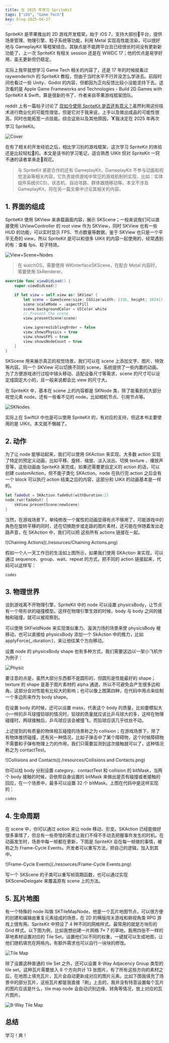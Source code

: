 ```yaml
---
title: 在 2025 年学习 SpriteKit
tags: ["iOS", "Game Tech"]
key: blog-2025-04-27
---
```


SpriteKit 是苹果推出的 2D 游戏开发框架，始于 iOS 7，支持大部份🍎平台，提供场景管理、物理引擎、粒子系统等功能，利用 Metal 实现高性能渲染，可以很好地与 GameplayKit 等框架结合。其缺点是不能跨平台且已经很长时间没有更新新功能了，上一次 SpriteKit 有相关 session 还是在 WWDC 17；他的优点是易学好用，虽无更新但仍稳定。

实际上我早就想学习 Game Tech 相关的内容了，还是 17 年的时候就看过 raywenderlich 的 SpriteKit 教程，但由于当时水平不行并没怎么学进去。前段时间也看过一些 Unity、Godot 的内容，但都因为正向反馈比较小没能坚持下去。这次看的是 Apple Game Frameworks and Technologies - Build 2D Games with SpriteKit & Swift，算是很新的书了，作者来自苹果游戏框架团队。

reddit 上有一篇帖子讨论了 [现如今使用 SpriteKit 是否还有意义？](https://www.reddit.com/r/swift/comments/wvduw9/is_making_games_in_spritekit_worth_it_anymore/)虽然利用这份技术进行商业化的可能性很低，但是它对于我来说，上手以及做出成品的可能性很高，同时也能拓宽一点技能。综合这些以及其他原因，🏋️我决定在 2025 年再次学习 SpriteKit。

![Cover](./resources/Cover.png)

在有了相关的开发经验之后，相比学习别的游戏框架，这次学习 SpriteKit 的体验还是比较轻松💅的。本文是该书的学习笔记，适合熟悉 UIKit 但对 SpriteKit 一窍不通的读者拿来走🐎观花。

> 与 SpriteKit 紧密合作的还有 GameplayKit，GameplayKit 不参与动画和视觉渲染等相关内容，它负责提供游戏中常见的游戏机制的实现，比如：实体组件系统(ECS)、状态机、自动寻路、群体跟随移动等。本文不涉及 GameplayKit，将在另一篇文章中讨论其相关的内容。

## 1. 界面的组成

SpriteKit 使用 SKView 来承载画面内容，展示 SKScene；一般来说我们可以直接使用 UIViewController 的 root view 作为 SKView，同时 SKView 也有一些 HUD 的功能，可以实时显示 FPS、节点数量等数据。鉴于 SKView 也只是一个平平无奇的 view，所以 SpriteKit 是可以和很多 UIKit 的内容一起使用的，经常遇到的有：查看 fps、粒子特效。

![View+Scene+Nodes](./resources/View+Scene+Nodes.png)

> 在 watchOS，需要使用 WKInterfaceSKScene，在配合 Metal 内容时，需要使用 SkRenderer。

```swift
override func viewDidLoad() {
    super.viewDidLoad()

    if let view = self.view as! SKView? {
        let scene = GameScene(size: CGSize(width: 1336, height: 1024))
        scene.scaleMode = .aspectFill
        scene.backgroundColor = UIColor.white
        // Present the scene
        view.presentScene(scene)

        view.ignoresSiblingOrder = false
        view.showsPhysics = true
        view.showsFPS = true
        view.showsNodeCount = true
    }
}
```

SKScene 用来展示真正的视觉场景，我们可以在 scene 上添加文字、图片、特效等内容。同一个 SKView 可以切换不同的 scene，系统提供了一些内置的动画。为了方便游戏进行过程中镜头移动、适配设备尺寸等需求，scene 的尺寸可以设定成固定大小的，且一般来说都会比 view 的尺寸大。

在 SpriteKit 中，基本在 scene 上的内容都是 SKNode 类，除了能看到的大部分视觉元素 node，还有一些看不见的 node，比如相机节点、引用节点等。

![SKNodes](./resources/SKNodes.png)

实际上在 SwiftUI 中也是可以使用 SpriteKit 的，有对应的支持，但这本书主要使用的是 UIKit，本文就不僭越了。

## 2. 动作

为了让 node 能够动起来，我们可以使用 SKAction 来实现。大多数 action 实现了特定的预定义动画，比如平移、旋转、缩放、淡入淡出、切换 texture 、播放声音等，这些动画由 SpriteKit 来完成，如果还需要更自定义的 action 的话，可以创建 customAction，但不能子类化 SKAction。node 在执行完 action 之后会有一个 block 可以执行 action 结束之后的内容，这部分和 UIKit 的动画基本是一样的。

```swift
let fadeOut = SKAction.fadeOut(withDuration:2)
node.run(fadeOut) {
    skView.presentScene(newScene)
}
```

当然，在游戏场景下，单纯修改一个属性的动画显得有点不够用了，可能游戏中的角色在旋转平移的同时，还在切换跑步或走路的图片素材，还可能在伴随着发出走路声音，在 SKAction 中，我们可以把 这些所有 actions 链接在一起。

![Chaining Actions](./resources/Chaining Actions.png)

假如一个人一天工作日的生活如上图所示，如果我们使用 SKAction 来实现，可以通过 sequence、group、wait、repeat 的方式，把不同的 action 链接起来，代码可以这样写：

```swift
codes
```

## 3. 物理世界

谈到游戏离不开物理引擎，SpriteKit 中的 node 可以设置 physicsBody，让节点有一个带形状的碰撞模型。这样在物理引擎生效的时候，body 与 body 之间的接触和碰撞，就可以被观察到。

可以使用 SKFieldNode 来实现类似重力、漩涡力场的场景来使 physicsBody 被移动，也可以直接给 physicsBody 添加一个 SkAction  中的推力，比如  applyForce(_:duration:)，来让他往某个方向移动。

设置 node 的 physicsBody shape 也有多种方式，我们需要这边以一架小飞机作为例子：

![Physic](./resources/Physic.png)

要注意的点是，虽然大部分东西都不是圆形的，但圆形是性能最好的 shape；texture 的 shape 是基于图片素材的 alpha 通道，所以不可避免会产生很多边和角，这部分会对性能有比较大的影响；也可以像上图第四种，在代码中用点来绘制一个多边形来作为 body shape。

在设置 body 的时候，还可以设置 mass，代表这个 body 的质量，比如要模拟大小一样的乒乓球撞铅球的情况时，铅球的质量就应该比乒乓球大的多，这样在物理碰撞时，两球接触后，乒乓球应该会被撞飞，而铅球应该几乎纹丝不动。

上述提到的有质量的物体相互碰撞的场景称之为 collision；在游戏场景下，除了有物体推挤碰撞，还有另一种情况，比如子弹击中了某个障碍物，这个时候障碍物不需要和子弹有物理上力的作用，我们只需要监测到这次接触就可以了，这种情况称之为 contactTest。

![Collisions and Contacts](./resources/Collisions and Contacts.png)

你可以给 body 分别设置 category、contactTest 和 collision 的 bitMask，当两个 body 接触的时候，会依照自身设置的 bitMask 来做出是否有碰撞或者接触的回应，在一个场景中，最多可以设置 32 个 bitMask。上图在代码中是这样实现的：

```swift
codes
```

## 4. 生命周期

在 scene 中，你可以通过 action 来让 node 移动、形变。SKAction 已经能做好很多事情了，但总有一些奇怪的需求让我们不得不手动去把握事件发生的时机。在动画发生时，场景中每一帧都在更新，下图是 SpriteKit 会在每一帧做的事情，被称之为 Frame-Cycle Events，开发者可以重写方法，把自己的逻辑，加入到其中。

![Frame-Cycle Events](./resources/Frame-Cycle Events.png)

写一个 SKScene 的子类可以重写帧周期函数，也可以通过实现 SKSceneDelegate 来覆盖原有 scene 上的方法。

## 5. 瓦片地图

有一个特殊的 node 叫做 SKTileMapNode，他是一个瓦片地图节点，可以很方便的创建和编辑由重复元素组成的场景，在 2D 的横版闯关游戏和俯视角类 RPG 游戏上很有用。SpriteKit 中预设了 4 种不同的网格样式，最常用的就是方块形的 Grid 样式。以下图为例，比如我想创建一片网格 7* 7 的草地，我用四张不一样的草地素材设置对应的 Tile Set，设置他们以不同的权重，一键就可以生成地图，让他们随机填充在网格内，有额外需求也可以自行一块块的修改。

![Tile Map](./resources/TileMap.png)

除了设置这种普通的 tile Set 之外，还可以设置 8-Way Adjacency Group 类型的 tile set。这种瓦片需要放入 8 个方向共计 13 张图片，有了所有这些方向的素材之后，在地图上填充瓦片，瓦片会自动更新成对应的图片元素。比如下图我填充了场景中的部分瓦片，这些瓦片都是我直接「刷」上去的，我并没有特意设置每个瓦片的图片应该是什么，tile map node 会自动识别边缘、转角等情况，放上对应的瓦片图片。

![8-Way Tile Map](./resources/8-Way-Adjacency.png)

## 总结

学习！爽！





